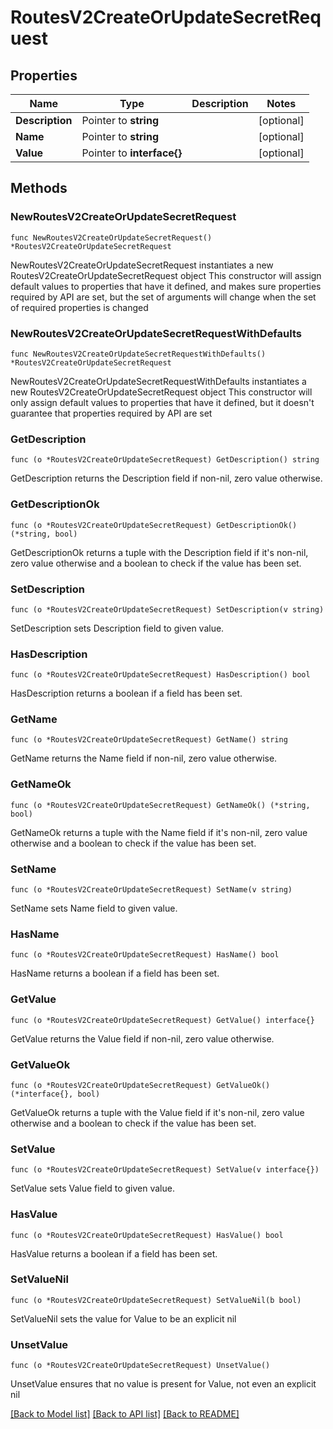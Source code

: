 # RoutesV2CreateOrUpdateSecretRequest

## Properties

Name | Type | Description | Notes
------------ | ------------- | ------------- | -------------
**Description** | Pointer to **string** |  | [optional] 
**Name** | Pointer to **string** |  | [optional] 
**Value** | Pointer to **interface{}** |  | [optional] 

## Methods

### NewRoutesV2CreateOrUpdateSecretRequest

`func NewRoutesV2CreateOrUpdateSecretRequest() *RoutesV2CreateOrUpdateSecretRequest`

NewRoutesV2CreateOrUpdateSecretRequest instantiates a new RoutesV2CreateOrUpdateSecretRequest object
This constructor will assign default values to properties that have it defined,
and makes sure properties required by API are set, but the set of arguments
will change when the set of required properties is changed

### NewRoutesV2CreateOrUpdateSecretRequestWithDefaults

`func NewRoutesV2CreateOrUpdateSecretRequestWithDefaults() *RoutesV2CreateOrUpdateSecretRequest`

NewRoutesV2CreateOrUpdateSecretRequestWithDefaults instantiates a new RoutesV2CreateOrUpdateSecretRequest object
This constructor will only assign default values to properties that have it defined,
but it doesn't guarantee that properties required by API are set

### GetDescription

`func (o *RoutesV2CreateOrUpdateSecretRequest) GetDescription() string`

GetDescription returns the Description field if non-nil, zero value otherwise.

### GetDescriptionOk

`func (o *RoutesV2CreateOrUpdateSecretRequest) GetDescriptionOk() (*string, bool)`

GetDescriptionOk returns a tuple with the Description field if it's non-nil, zero value otherwise
and a boolean to check if the value has been set.

### SetDescription

`func (o *RoutesV2CreateOrUpdateSecretRequest) SetDescription(v string)`

SetDescription sets Description field to given value.

### HasDescription

`func (o *RoutesV2CreateOrUpdateSecretRequest) HasDescription() bool`

HasDescription returns a boolean if a field has been set.

### GetName

`func (o *RoutesV2CreateOrUpdateSecretRequest) GetName() string`

GetName returns the Name field if non-nil, zero value otherwise.

### GetNameOk

`func (o *RoutesV2CreateOrUpdateSecretRequest) GetNameOk() (*string, bool)`

GetNameOk returns a tuple with the Name field if it's non-nil, zero value otherwise
and a boolean to check if the value has been set.

### SetName

`func (o *RoutesV2CreateOrUpdateSecretRequest) SetName(v string)`

SetName sets Name field to given value.

### HasName

`func (o *RoutesV2CreateOrUpdateSecretRequest) HasName() bool`

HasName returns a boolean if a field has been set.

### GetValue

`func (o *RoutesV2CreateOrUpdateSecretRequest) GetValue() interface{}`

GetValue returns the Value field if non-nil, zero value otherwise.

### GetValueOk

`func (o *RoutesV2CreateOrUpdateSecretRequest) GetValueOk() (*interface{}, bool)`

GetValueOk returns a tuple with the Value field if it's non-nil, zero value otherwise
and a boolean to check if the value has been set.

### SetValue

`func (o *RoutesV2CreateOrUpdateSecretRequest) SetValue(v interface{})`

SetValue sets Value field to given value.

### HasValue

`func (o *RoutesV2CreateOrUpdateSecretRequest) HasValue() bool`

HasValue returns a boolean if a field has been set.

### SetValueNil

`func (o *RoutesV2CreateOrUpdateSecretRequest) SetValueNil(b bool)`

 SetValueNil sets the value for Value to be an explicit nil

### UnsetValue
`func (o *RoutesV2CreateOrUpdateSecretRequest) UnsetValue()`

UnsetValue ensures that no value is present for Value, not even an explicit nil

[[Back to Model list]](../README.md#documentation-for-models) [[Back to API list]](../README.md#documentation-for-api-endpoints) [[Back to README]](../README.md)


